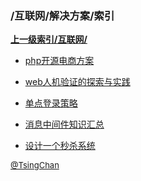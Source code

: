 ### /互联网/解决方案/索引


**[上一级索引/互联网/](/互联网/)**

- [php开源电商方案](/互联网/解决方案/php开源电商方案)

- [web人机验证的探索与实践](/互联网/解决方案/web人机验证的探索与实践)

- [单点登录策略](/互联网/解决方案/单点登录策略)

- [消息中间件知识汇总](/互联网/解决方案/消息中间件知识汇总)

- [设计一个秒杀系统](/互联网/解决方案/设计一个秒杀系统)


<font size=2 color='grey'> [@TsingChan](https://github.com/tsingchan) </font>

